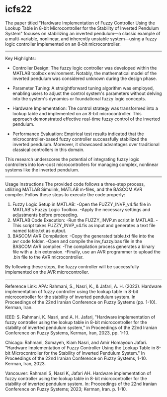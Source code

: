 # icfs22

The paper titled "Hardware Implementation of Fuzzy Controller Using the Lookup Table in 8-bit Microcontroller for the Stability of Inverted Pendulum System" focuses on stabilizing an inverted pendulum—a classic example of a multi-variable, nonlinear, and inherently unstable system—using a fuzzy logic controller implemented on an 8-bit microcontroller. 

_________________________________________________________________________________
Key Highlights:

 * Controller Design: The fuzzy logic controller was developed within the MATLAB toolbox environment. Notably, the mathematical model of the inverted pendulum was considered unknown during the design phase.

* Parameter Tuning: A straightforward tuning algorithm was employed, enabling users to adjust the control system's parameters without delving into the system's dynamics or foundational fuzzy logic concepts.

* Hardware Implementation: The control strategy was transformed into a lookup table and implemented on an 8-bit microcontroller. This approach demonstrated effective real-time fuzzy control of the inverted pendulum.

* Performance Evaluation: Empirical test results indicated that the microcontroller-based fuzzy controller successfully stabilized the inverted pendulum. Moreover, it showcased advantages over traditional classical controllers in this domain.

This research underscores the potential of integrating fuzzy logic controllers into low-cost microcontrollers for managing complex, nonlinear systems like the inverted pendulum.
___________________________________________________________________________________
Usage Instructions
The provided code follows a three-step process, utilizing MATLAB Simulink, MATLAB m-files, and the BASCOM AVR compiler. Follow these steps to execute the code properly:

1. Fuzzy Logic Setup in MATLAB:
    -Open the FUZZY_INVP_v4.fis file in MATLAB's Fuzzy Logic Toolbox.
    -Apply the necessary settings and adjustments before proceeding.
2. MATLAB Code Execution:
    -Run the FUZZY_INVP.m script in MATLAB.
    -This script takes FUZZY_INVP_v4.fis as input and generates a text file named table.txt as output.
3. BASCOM AVR Compilation:
    -Copy the generated table.txt file into the avr code folder.
    -Open and compile the inv_fuzzy.bas file in the BASCOM AVR compiler.
    -The compilation process generates a binary file with a .bin extension.
    -Finally, use an AVR programmer to upload the .bin file to the AVR microcontroller.
   
By following these steps, the fuzzy controller will be successfully implemented on the AVR microcontroller.

____________________________________________________________________________________

 Reference Link:
 APA: Rahmani, S., Nasri, K., & Jafari, A. H. (2023). Hardware implementation of fuzzy controller using the lookup table in 8-bit microcontroller for the stability of inverted pendulum system. In Proceedings of the 22nd Iranian Conference on Fuzzy Systems (pp. 1-10). Kerman, Iran. 

 IEEE: S. Rahmani, K. Nasri, and A. H. Jafari, "Hardware implementation of fuzzy controller using the lookup table in 8-bit microcontroller for the stability of inverted pendulum system," in Proceedings of the 22nd Iranian Conference on Fuzzy Systems, Kerman, Iran, 2023, pp. 1-10. 

 Chicago: Rahmani, Somayeh, Kiam Nasri, and Amir Homayoun Jafari. "Hardware Implementation of Fuzzy Controller Using the Lookup Table in 8-bit Microcontroller for the Stability of Inverted Pendulum System." In Proceedings of the 22nd Iranian Conference on Fuzzy Systems, 1-10. Kerman, Iran, 2023. 

 Vancouver: Rahmani S, Nasri K, Jafari AH. Hardware implementation of fuzzy controller using the lookup table in 8-bit microcontroller for the stability of inverted pendulum system. In: Proceedings of the 22nd Iranian Conference on Fuzzy Systems; 2023; Kerman, Iran. p. 1-10. 

